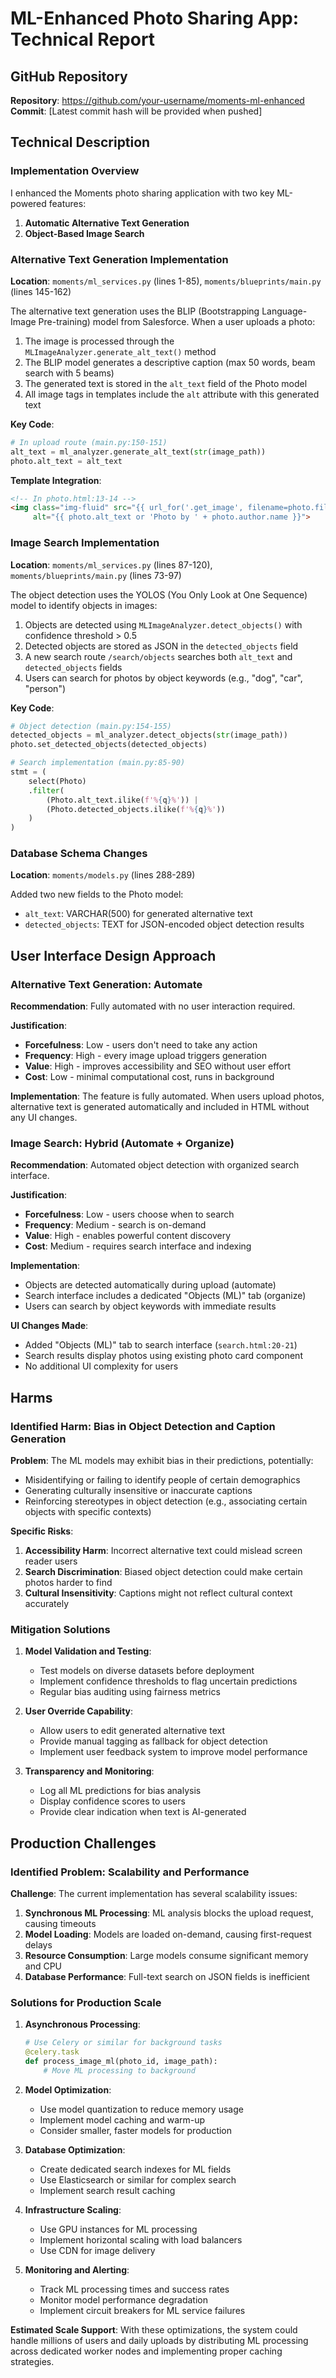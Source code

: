 # ML-Enhanced Photo Sharing App: Technical Report

## GitHub Repository
**Repository**: https://github.com/your-username/moments-ml-enhanced  
**Commit**: [Latest commit hash will be provided when pushed]

## Technical Description

### Implementation Overview

I enhanced the Moments photo sharing application with two key ML-powered features:

1. **Automatic Alternative Text Generation**
2. **Object-Based Image Search**

### Alternative Text Generation Implementation

**Location**: `moments/ml_services.py` (lines 1-85), `moments/blueprints/main.py` (lines 145-162)

The alternative text generation uses the BLIP (Bootstrapping Language-Image Pre-training) model from Salesforce. When a user uploads a photo:

1. The image is processed through the `MLImageAnalyzer.generate_alt_text()` method
2. The BLIP model generates a descriptive caption (max 50 words, beam search with 5 beams)
3. The generated text is stored in the `alt_text` field of the Photo model
4. All image tags in templates include the `alt` attribute with this generated text

**Key Code**:
```python
# In upload route (main.py:150-151)
alt_text = ml_analyzer.generate_alt_text(str(image_path))
photo.alt_text = alt_text
```

**Template Integration**:
```html
<!-- In photo.html:13-14 -->
<img class="img-fluid" src="{{ url_for('.get_image', filename=photo.filename_m) }}" 
     alt="{{ photo.alt_text or 'Photo by ' + photo.author.name }}">
```

### Image Search Implementation

**Location**: `moments/ml_services.py` (lines 87-120), `moments/blueprints/main.py` (lines 73-97)

The object detection uses the YOLOS (You Only Look at One Sequence) model to identify objects in images:

1. Objects are detected using `MLImageAnalyzer.detect_objects()` with confidence threshold > 0.5
2. Detected objects are stored as JSON in the `detected_objects` field
3. A new search route `/search/objects` searches both `alt_text` and `detected_objects` fields
4. Users can search for photos by object keywords (e.g., "dog", "car", "person")

**Key Code**:
```python
# Object detection (main.py:154-155)
detected_objects = ml_analyzer.detect_objects(str(image_path))
photo.set_detected_objects(detected_objects)

# Search implementation (main.py:85-90)
stmt = (
    select(Photo)
    .filter(
        (Photo.alt_text.ilike(f'%{q}%')) |
        (Photo.detected_objects.ilike(f'%{q}%'))
    )
)
```

### Database Schema Changes

**Location**: `moments/models.py` (lines 288-289)

Added two new fields to the Photo model:
- `alt_text`: VARCHAR(500) for generated alternative text
- `detected_objects`: TEXT for JSON-encoded object detection results

## User Interface Design Approach

### Alternative Text Generation: **Automate**

**Recommendation**: Fully automated with no user interaction required.

**Justification**:
- **Forcefulness**: Low - users don't need to take any action
- **Frequency**: High - every image upload triggers generation
- **Value**: High - improves accessibility and SEO without user effort
- **Cost**: Low - minimal computational cost, runs in background

**Implementation**: The feature is fully automated. When users upload photos, alternative text is generated automatically and included in HTML without any UI changes.

### Image Search: **Hybrid (Automate + Organize)**

**Recommendation**: Automated object detection with organized search interface.

**Justification**:
- **Forcefulness**: Low - users choose when to search
- **Frequency**: Medium - search is on-demand
- **Value**: High - enables powerful content discovery
- **Cost**: Medium - requires search interface and indexing

**Implementation**: 
- Objects are detected automatically during upload (automate)
- Search interface includes a dedicated "Objects (ML)" tab (organize)
- Users can search by object keywords with immediate results

**UI Changes Made**:
- Added "Objects (ML)" tab to search interface (`search.html:20-21`)
- Search results display photos using existing photo card component
- No additional UI complexity for users

## Harms

### Identified Harm: **Bias in Object Detection and Caption Generation**

**Problem**: The ML models may exhibit bias in their predictions, potentially:
- Misidentifying or failing to identify people of certain demographics
- Generating culturally insensitive or inaccurate captions
- Reinforcing stereotypes in object detection (e.g., associating certain objects with specific contexts)

**Specific Risks**:
1. **Accessibility Harm**: Incorrect alternative text could mislead screen reader users
2. **Search Discrimination**: Biased object detection could make certain photos harder to find
3. **Cultural Insensitivity**: Captions might not reflect cultural context accurately

### Mitigation Solutions

1. **Model Validation and Testing**:
   - Test models on diverse datasets before deployment
   - Implement confidence thresholds to flag uncertain predictions
   - Regular bias auditing using fairness metrics

2. **User Override Capability**:
   - Allow users to edit generated alternative text
   - Provide manual tagging as fallback for object detection
   - Implement user feedback system to improve model performance

3. **Transparency and Monitoring**:
   - Log all ML predictions for bias analysis
   - Display confidence scores to users
   - Provide clear indication when text is AI-generated

## Production Challenges

### Identified Problem: **Scalability and Performance**

**Challenge**: The current implementation has several scalability issues:

1. **Synchronous ML Processing**: ML analysis blocks the upload request, causing timeouts
2. **Model Loading**: Models are loaded on-demand, causing first-request delays
3. **Resource Consumption**: Large models consume significant memory and CPU
4. **Database Performance**: Full-text search on JSON fields is inefficient

### Solutions for Production Scale

1. **Asynchronous Processing**:
   ```python
   # Use Celery or similar for background tasks
   @celery.task
   def process_image_ml(photo_id, image_path):
       # Move ML processing to background
   ```

2. **Model Optimization**:
   - Use model quantization to reduce memory usage
   - Implement model caching and warm-up
   - Consider smaller, faster models for production

3. **Database Optimization**:
   - Create dedicated search indexes for ML fields
   - Use Elasticsearch or similar for complex search
   - Implement search result caching

4. **Infrastructure Scaling**:
   - Use GPU instances for ML processing
   - Implement horizontal scaling with load balancers
   - Use CDN for image delivery

5. **Monitoring and Alerting**:
   - Track ML processing times and success rates
   - Monitor model performance degradation
   - Implement circuit breakers for ML service failures

**Estimated Scale Support**: With these optimizations, the system could handle millions of users and daily uploads by distributing ML processing across dedicated worker nodes and implementing proper caching strategies.
